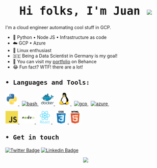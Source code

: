 
<h1 style="text-align:center; font-size: 35px; font-family: 'VT323', monospace;"> Hi folks, I'm Juan  <img src=https://media.giphy.com/media/KzJkzjggfGN5Py6nkT/giphy.gif width="30px"></h1>

<p>I'm a cloud engineer automating cool stuff in GCP. </p>

- 🤖 Python • Node JS • Infrastructure as code
- ☁️ GCP • Azure
- 🐧 Linux enthusiast
- 🇩🇪 Being a Data Scientist in Germany is my goal!
- 🎨 You can visit my [portfolio] on Behance
- 😂 Fun fact? WTF! there are a lot! 

<h3 style="text-align:left; font-size: 20px; font-family: 'VT323', monospace;"> • Languages and Tools:</h3>
<p align="left">
    <a href="https://www.python.org" target="_blank">
        <img src="https://raw.githubusercontent.com/devicons/devicon/master/icons/python/python-original.svg" alt="python" width="40" height="40"/>
    </a>
    &nbsp;
    <a href="https://www.gnu.org/software/bash/" target="_blank">
        <img src="https://www.vectorlogo.zone/logos/gnu_bash/gnu_bash-icon.svg" alt="bash" width="40" height="40"/>
    </a>
    &nbsp;
    <a href="https://www.docker.com/" target="_blank">
        <img src="https://raw.githubusercontent.com/devicons/devicon/master/icons/docker/docker-original-wordmark.svg" alt="docker" width="40" height="40"/>
    </a>
    &nbsp;
    <a href="https://www.linux.org/" target="_blank">
        <img src="https://raw.githubusercontent.com/devicons/devicon/master/icons/linux/linux-original.svg" alt="linux" width="40" height="40"/> 
    </a>
    &nbsp;
    <a href="https://cloud.google.com" target="_blank">
        <img src="https://www.vectorlogo.zone/logos/google_cloud/google_cloud-icon.svg" alt="gcp" width="40" height="40"/> 
    </a>
    &nbsp;
    <a href="https://azure.microsoft.com/en-in/" target="_blank"> 
        <img src="https://www.vectorlogo.zone/logos/microsoft_azure/microsoft_azure-icon.svg" alt="azure" width="40" height="40"/> 
    </a>
    &nbsp;
    </p>
    <p align="left"> 
        <a href="https://developer.mozilla.org/en-US/docs/Web/JavaScript" target="_blank" rel="noreferrer">    
            <img src="https://raw.githubusercontent.com/devicons/devicon/master/icons/javascript/javascript-original.svg" alt="javascript" width="40" height="40"/> 
        </a> 
        &nbsp;
        <a href="https://nodejs.org" target="_blank" rel="noreferrer"> 
            <img src="https://raw.githubusercontent.com/devicons/devicon/master/icons/nodejs/nodejs-original-wordmark.svg" alt="nodejs" width="40" height="40"/> 
        </a>
        &nbsp;
        <a href="https://reactjs.org/" target="_blank" rel="noreferrer"> 
            <img src="https://raw.githubusercontent.com/devicons/devicon/master/icons/react/react-original-wordmark.svg" alt="react" width="40" height="40"/> 
        </a> 
        &nbsp;
        <a href="https://www.w3schools.com/css/" target="_blank" rel="noreferrer"> <img src="https://raw.githubusercontent.com/devicons/devicon/master/icons/css3/css3-original-wordmark.svg" alt="css3" width="40" height="40"/> 
        </a>
        <a href="https://www.w3.org/html/" target="_blank" rel="noreferrer"> 
            <img src="https://raw.githubusercontent.com/devicons/devicon/master/icons/html5/html5-original-wordmark.svg" alt="html5" width="40" height="40"/> 
        </a> 
    </p>

<h3 style="text-align:left; font-size: 20px; font-family: 'VT323', monospace;"> • Get in touch</h3>

[![Twitter Badge](https://img.shields.io/badge/-@JuanPincel90-1ca0f1?style=flat-square&labelColor=1ca0f1&logo=twitter&logoColor=white&link=https://twitter.com/JuanPincel90)](https://twitter.com/JuanPincel90) [![Linkedin Badge](https://img.shields.io/badge/-jepazmino-blue?style=flat-square&logo=Linkedin&logoColor=white&link=https://www.linkedin.com/in/jepazmino/)](https://www.linkedin.com/in/jepazmino) 

<p style="text-align:center;"><img src="https://mir-s3-cdn-cf.behance.net/project_modules/max_1200/a4aaa942369301.57cf9b119d9b7.jpg" width="250"></p>


<link rel="preconnect" href="https://fonts.googleapis.com">
<link rel="preconnect" href="https://fonts.gstatic.com" crossorigin>
<link href="https://fonts.googleapis.com/css2?family=Source+Sans+Pro&display=swap" rel="stylesheet">

[portfolio]: https://www.behance.net/JuanPincel90